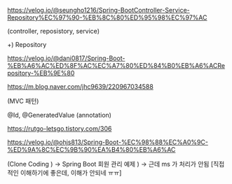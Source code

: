 https://velog.io/@seungho1216/Spring-BootController-Service-Repository%EC%97%90-%EB%8C%80%ED%95%98%EC%97%AC

(controller, reposistory, service)

+) Repository

https://velog.io/@dani0817/Spring-Boot-%EB%A6%AC%ED%8F%AC%EC%A7%80%ED%84%B0%EB%A6%ACRepository-%EB%9E%80



https://m.blog.naver.com/jhc9639/220967034588

(MVC 패턴)


@Id, @GeneratedValue (annotation)

https://rutgo-letsgo.tistory.com/306


https://velog.io/@ohjs813/Spring-Boot-%EC%98%88%EC%A0%9C-%ED%9A%8C%EC%9B%90%EA%B4%80%EB%A6%AC

(Clone Coding ) -> Spring Boot 회원 관리 예제 ) -> 근데 ms 가 처리가 안됨 
[직접적인 이해하기에 좋은데, 이해가 안되네 ㅠㅠ]
